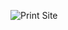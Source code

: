 
![Print Site](https://github.com/RAGProgrammer/Portfolio/assets/116377622/9dfedb04-6661-4e83-af66-8b9ba9845595)
